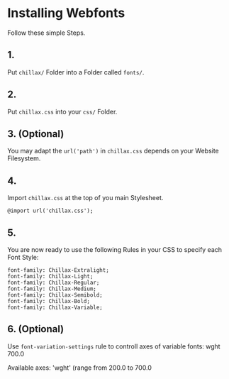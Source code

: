 # Installing Webfonts
Follow these simple Steps.

## 1.
Put `chillax/` Folder into a Folder called `fonts/`.

## 2.
Put `chillax.css` into your `css/` Folder.

## 3. (Optional)
You may adapt the `url('path')` in `chillax.css` depends on your Website Filesystem.

## 4.
Import `chillax.css` at the top of you main Stylesheet.

```
@import url('chillax.css');
```

## 5.
You are now ready to use the following Rules in your CSS to specify each Font Style:
```
font-family: Chillax-Extralight;
font-family: Chillax-Light;
font-family: Chillax-Regular;
font-family: Chillax-Medium;
font-family: Chillax-Semibold;
font-family: Chillax-Bold;
font-family: Chillax-Variable;

```
## 6. (Optional)
Use `font-variation-settings` rule to controll axes of variable fonts:
wght 700.0

Available axes:
'wght' (range from 200.0 to 700.0

